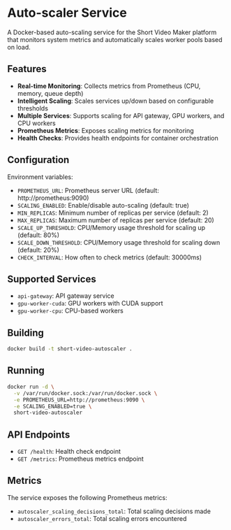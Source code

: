 # Auto-scaler Service

A Docker-based auto-scaling service for the Short Video Maker platform that monitors system metrics and automatically scales worker pools based on load.

## Features

- **Real-time Monitoring**: Collects metrics from Prometheus (CPU, memory, queue depth)
- **Intelligent Scaling**: Scales services up/down based on configurable thresholds
- **Multiple Services**: Supports scaling for API gateway, GPU workers, and CPU workers
- **Prometheus Metrics**: Exposes scaling metrics for monitoring
- **Health Checks**: Provides health endpoints for container orchestration

## Configuration

Environment variables:

- `PROMETHEUS_URL`: Prometheus server URL (default: http://prometheus:9090)
- `SCALING_ENABLED`: Enable/disable auto-scaling (default: true)
- `MIN_REPLICAS`: Minimum number of replicas per service (default: 2)
- `MAX_REPLICAS`: Maximum number of replicas per service (default: 20)
- `SCALE_UP_THRESHOLD`: CPU/Memory usage threshold for scaling up (default: 80%)
- `SCALE_DOWN_THRESHOLD`: CPU/Memory usage threshold for scaling down (default: 20%)
- `CHECK_INTERVAL`: How often to check metrics (default: 30000ms)

## Supported Services

- `api-gateway`: API gateway service
- `gpu-worker-cuda`: GPU workers with CUDA support
- `gpu-worker-cpu`: CPU-based workers

## Building

```bash
docker build -t short-video-autoscaler .
```

## Running

```bash
docker run -d \
  -v /var/run/docker.sock:/var/run/docker.sock \
  -e PROMETHEUS_URL=http://prometheus:9090 \
  -e SCALING_ENABLED=true \
  short-video-autoscaler
```

## API Endpoints

- `GET /health`: Health check endpoint
- `GET /metrics`: Prometheus metrics endpoint

## Metrics

The service exposes the following Prometheus metrics:

- `autoscaler_scaling_decisions_total`: Total scaling decisions made
- `autoscaler_errors_total`: Total scaling errors encountered